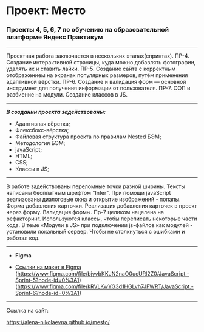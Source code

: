  # __Проект: Место__

 ### __Проекты 4, 5, 6, 7 по обучению на образовательной платформе Яндекс Практикум__
 ___
 Проектная работа заключается в нескольких этапах(спринтах).
 ПР-4. Создание интерактивной страницы, куда можно добавлять фотографии, удалять их и ставить лайки.
 ПР-5. Создание сайта с корректным отображением на экранах популярных размеров, путём применения адаптивной вёрстки.
 ПР-6. Создание и валидация форм — основной инструмент для получения информации от пользователя.
 ПР-7. ООП и разбиение на модули. Создание классов в JS.

 ___


 ___В создании проекта задействованы:___

 + Адаптивная вёрстка;
 + Флексбокс-вёрстка;
 + Файловая структура проекта по правилам Nested БЭМ;
 + Методология БЭМ;
 + javaScript;
 + HTML;
 + CSS;
 + Классы в JS;

 ___

 В работе задействованы переломные точки разной ширины.
 Тексты написаны бесплатным шрифтом "Inter".
 При помощи javaScript реализованы диалоговые окна и открытие изображений - попапы.
 Форма добавления карточки.
 Реализация добавления карточек в проект через форму.
 Валидация формы.
 Пр-7 целиком нацелена на рефакторинг. Используются классы, чтобы переписать некоторые части кода.
 В теме «Модули в JS» при подключении js-файлов как модулей - установили локальный сервер. Чтобы не столкнуться с ошибками и работал код.


 ___
 * __Figma__

 * [Ссылки на макет в Figma](https://www.figma.com/file/2cn9N9jSkmxD84oJik7xL7/JavaScript.-Sprint-4?node-id=0%3A1)
                            (https://www.figma.com/file/bjyvbKKJN2naO0ucURl2Z0/JavaScript.-Sprint-5?node-id=0%3A1)
                            (https://www.figma.com/file/kRVLKwYG3d1HGLvh7JFWRT/JavaScript.-Sprint-6?node-id=0%3A1)
 ___


 Ссылка на сайт:
 
 https://alena-nikolaevna.github.io/mesto/